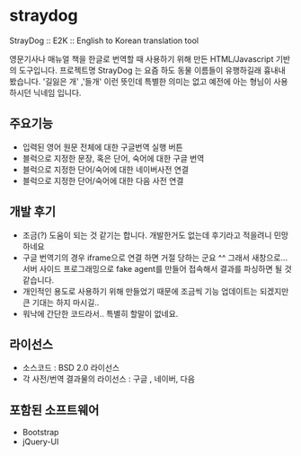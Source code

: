 straydog
========

StrayDog :: E2K :: English to Korean translation tool

영문기사나 매뉴얼 책을 한글로 번역할 때 사용하기 위해 만든 HTML/Javascript 기반의 도구입니다.
프로젝트명 StrayDog 는 요즘 하도 동물 이름들이 유행하길래 흉내내 봤습니다.
'길잃은 개' ,'들개' 이런 뜻인데 특별한 의미는 없고 예전에 아는 형님이 사용하시던 닉네임 입니다.

주요기능
--------

* 입력된 영어 원문 전체에 대한 구글번역 실행 버튼
* 블럭으로 지정한 문장, 혹은 단어, 숙어에 대한 구글 번역
* 블럭으로 지정한 단어/숙어에 대한 네이버사전 연결 
* 블럭으로 지정한 단어/숙어에 대한 다음 사전 연결

개발 후기
---------
* 조금(?) 도움이 되는 것 같기는 합니다. 개발한거도 없는데 후기라고 적을려니 민망하네요
* 구글 번역기의 경우 iframe으로 연결 하면 거절 당하는 군요 ^^ 그래서 새창으로... 서버 사이드 프로그래밍으로 fake agent를 만들어 접속해서 결과를 파싱하면 될 것 같습니다.
* 개인적인 용도로 사용하기 위해 만들었기 때문에 조금씩 기능 업데이트는 되겠지만 큰 기대는 하지 마시길..
* 워낙에 간단한 코드라서.. 특별히 할말이 없네요.

라이선스
--------
* 소스코드 : BSD 2.0 라이선스
* 각 사전/번역 결과물의 라이선스 : 구글 , 네이버, 다음


포함된 소프트웨어
------------------
* Bootstrap
* jQuery-UI

